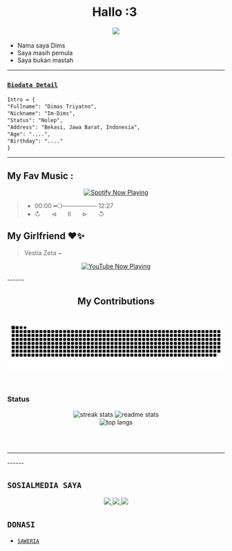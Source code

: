 <h1 align="center">Hallo :3  <img src="https://user-images.githubusercontent.com/1303154/88677602-1635ba80-d120-11ea-84d8-d263ba5fc3c0.gif" width="40px" alt=""><br></h1>
<p align="center">
<img src="https://66.media.tumblr.com/8b1b0816012eddea3ba60ddf87109a6b/tumblr_nvb1ejLY2e1ua9vvpo1_500.gif" />
</p>

<p align="center">

-  Nama saya Dims
-  Saya masih pemula
-  Saya bukan mastah
</p>

------

### [`Biodata Detail`](https://github.com/Im-Dims)
```
Intro = {
"Fullname": "Dimas Triyatno",
"Nickname": "Im-Dims",
"Status": "Nolep",
"Address": "Bekasi, Jawa Barat, Indonesia",
"Age": "....",
"Birthday": "...."
}
```
___

## My Fav Music :
<p align="center">
  <a href="https://open.spotify.com/track/bfdadf6c-de9e-468b-bbfa-ffeb7c395aec?si=Btfle_keSyysCVtV-bZvFQ&utm_source=copy-link" target="_blank"><img src="https://now-playing-on-spotify.vercel.app/api/spotify" alt="Spotify Now Playing" width="350"/></a></p>

> * 00:00​ ━❍──────── 12:27 
> * ↻ㅤㅤ⊲ㅤㅤⅡㅤㅤ⊳ㅤㅤ↺ㅤ

## My Girlfriend ❤️✨
> Vestia Zeta ~

<p align="center">
  <a 
    href="https://youtube.com/@VestiaZeta?si=-saUirDLbNiysNhy" target="_blank"><img              
src="https://telegra.ph/file/7c259f37a9f0054ee6dde.jpg" alt="YouTube Now Playing" width="350"/></a></p>
------

<div align="center">
  <h2>My Contributions</h2>
  <br>
  <img alt="snake eating my contributions" src="https://raw.githubusercontent.com/salesp07/salesp07/output/github-contribution-grid-snake.svg" />
  <br/><br/><br/>
</div>

### Status 
<div align=center>
  <img width=390 src="https://github-readme-streak-stats-salesp07.vercel.app/?user=Im-Dims&count_private=true&theme=react&border_radius=10" alt="streak stats"/>
  <img width=390 src="https://github-readme-stats-salesp07.vercel.app/api?username=Im-Dims&count_private=true&show_icons=true&theme=react&rank_icon=github&border_radius=10" alt="readme stats" />
  <br/>
  <img width=325 align="center" src="https://github-readme-stats-salesp07.vercel.app/api/top-langs/?username=Im-Dims&hide=HTML&langs_count=8&layout=compact&theme=react&border_radius=10&size_weight=0.5&count_weight=0.5&exclude_repo=github-readme-stats" alt="top langs" />
</div>

<br/><br/>
<hr/>
------

## ```SOSIALMEDIA SAYA```
<p align="center">
<a href="https://www.instagram.com/"><img src="https://img.shields.io/badge/Instagram-E4405F?style=for-the-badge&logo=instagram&logoColor=white"/>
<a href="https://www.youtube.com/@DimsT1945"><img src="https://img.shields.io/badge/YouTube-c4302b?style=for-the-badge&logo=youtube&logoColor=white"/>
<a href="https://wa.me/6281398274790"><img src="https://img.shields.io/badge/WhatsApp-25D366?style=for-the-badge&logo=whatsapp&logoColor=white" /></a>
</p>

## ```DONASI```

- [`SAWERIA`](https://saweria.co/dimst)
